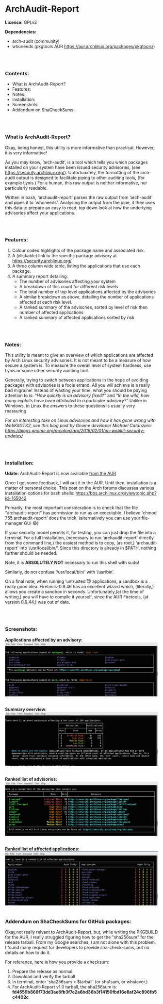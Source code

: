 # ArchAudit-Report
**License:** GPLv3

**Dependencies:**
* arch-audit (community)
* whoneeds (pkgtools AUR  https://aur.archlinux.org/packages/pkgtools/)

<br><br>
### Contents:
* What is ArchAudit-Report?
* Features:
* Notes:
* Installation:
* Screenshots:
* Addendum  on ShaCheckSums:

<br><br>
### What is ArchAudit-Report?
Okay, being honest, this utility is more informative than practical. However, it is very informative!

As you may know, ‘arch-audit’, is a tool which tells you which packages installed on your system have been issued security advisories, (see https://security.archlinux.org/). Unfortunately, the formatting of the arch-audit output is designed to facilitate piping to other auditing tools, (for example Lynis.) For a human, this raw output is neither informative, nor particularly readable.

Written in bash, ‘archaudit-report’ parses the raw output from ‘arch-audit’ and pipes it to 'whoneeds'. Analysing the output from the pipe, it then uses this data to prepare an easy to read, top down look at how the underlying advisories affect your applications.

<br><br>
### Features:
1. Colour coded highlights of the package name and associated risk.
2. A (clickable) link to the specific  package advisory at  https://security.archlinux.org/
3. A three column wide table, listing the applications that use each package.
4. A summary report detailing:
      * The number of advisories affecting your system
      * A breakdown of this count for different risk levels
      * The total number of top level applications affected by the advisories
      * A similar breakdown as above, detailing the number of applications affected at each risk level.
      * A ranked summary of the advisories, sorted by level of risk then number of affected applications
      * A ranked summary of affected applications sorted by risk

<br><br>
### Notes:
This utility is meant to give an overview of which applications are affected by Arch Linux security advisories. It is not meant to be a measure of how secure a system is. To measure the overall level of system hardness, use Lynis or some other security auditing tool.

Generally, trying to switch between applications in the hope of avoiding packages with advisories is a fools errand. All you will achieve is a really bad migraine! Instead of wasting your time, what you should be paying attention to is: *“How quickly is an advisory fixed?”*  and *“In the wild, how many exploits have been attributed to a particular advisory?”*  Unlike in Windows, in Linux the answers to these questions is usually very reassuring.

*For an interesting take on Linux advisories and how it has gone wrong with WebKitGTK2, see this blog post by Gnome developer Michael Catanzaro: https://blogs.gnome.org/mcatanzaro/2016/02/01/on-webkit-security-updates/*

<br><br>
### Installation:

**Udate:** ArchAudit-Report is now available [from the AUR](https://aur.archlinux.org/packages/archaudit-report/)


Once I get some feedback, I will put it in the AUR. Until then, installation is a matter of personal choice. This post on the Arch forums discusses various installation options for bash shells: https://bbs.archlinux.org/viewtopic.php?id=165042

Primarily, the most important consideration is to check that the file "archaudit-report" has permission to run as an executable. I believe 'chmod 755  archaudit-report’ does the trick, (alternatively you can use your file-manager GUI 😅)

If your security model permits it, for testing, you can just drop the file into a terminal. For a full installation, (necessary to run ‘archaudit-report’ directly from the command line,) the easiest method is to copy, (as root,) ‘archaudit-report’ into ‘/usr/local/bin/’. Since this directory is already in  $PATH, nothing further should be needed.

Note, it is **ABSOLUTELY NOT** necessary to run this shell with sudo!

Similarly, do not confuse ‘/usr/local/bin/’ with ‘/usr/bin’.

On a final note, when running ‘untrusted’😈 applications, a sandbox is a really good idea.  Firetools-0.9.46  has an excellent wizard which, (literally,)  allows you create a sandbox in seconds. Unfortunately,(at the time of writing,) you will have to compile it yourself, since the AUR Firetools, (at version 0.9.44,) was out of date.

<br><br>
### Screenshots:

**Applications affected by an advisory:**
![Advisory tables](/screenshots/Advisories.png?raw=true "Advisory Tables")
<br><br>

**Summary overview:**
![Summary overview](/screenshots/Overview.png?raw=true "Summary Overview")
<br><br>

**Ranked list of advisories:**
![Advisory list](/screenshots/AdvisoryList.png?raw=true "Advisory List")
<br><br>

**Ranked list of affected applications:**
![Application list](/screenshots/ApplicationList.png?raw=true "Application List")
<br><br>

### Addendum  on ShaCheckSums for GitHub packages:
Okay,not really relvant to ArchAudit-Report, but, while writing the PKGBUILD for the AUR, I really struggled figuring how to get the "sha256sum" for the release tarball. From my Google searches, I am not alone with this problem. I found many request for developers to provide sha-check-sums, but no details on how to do it.

For reference, here is how you provide a checksum:
1. Prepare the release as normal.
2. Download and verify the tarball
3. In terminal, enter 'sha256sum < $tarball' (or sha1sum, or whatever.)
4. For ArchAudit-Report v1.0 tarball, the sha256sum is: **fd4559b866f73dd3ae6fb3f7e2a6bd36b3f14150fbd16e8af24c896fb5c4402c**

